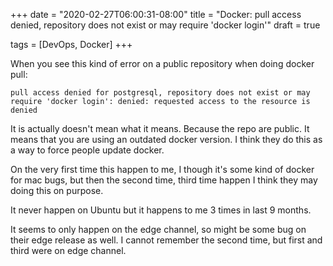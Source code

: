 +++
date = "2020-02-27T06:00:31-08:00"
title = "Docker: pull access denied, repository does not exist or may require 'docker login'"
draft = true

tags = [DevOps, Docker]
+++

When you see this kind of error on a public repository when doing docker
pull:

```
pull access denied for postgresql, repository does not exist or may
require 'docker login': denied: requested access to the resource is
denied
```

It is actually doesn't mean what it means. Because the repo are public.
It means that you are using an outdated docker version. I think they do
this as a way to force people update docker.

On the very first time this happen to me, I though it's some kind of
docker for mac bugs, but then the second time, third time happen I think
they may doing this on purpose.

It never happen on Ubuntu but it happens to me 3 times in last 9 months.

It seems to only happen on the edge channel, so might be some bug on their
edge release as well. I cannot remember the second time, but first and
third were on edge channel.
